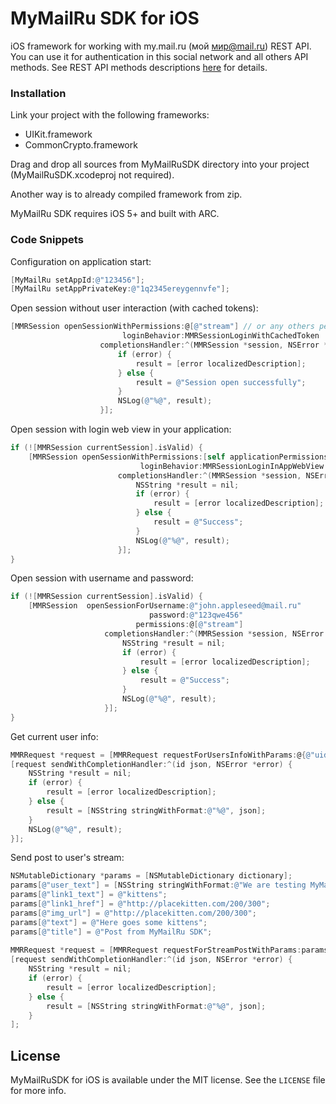MyMailRu SDK for iOS
==========

iOS framework for working with my.mail.ru (мой мир@mail.ru) REST API. You can use it for authentication in this social network and all others API methods. See REST API methods descriptions [here](http://api.mail.ru/docs/) for details.

### Installation

Link your project with the following frameworks:

- UIKit.framework
- CommonCrypto.framework


Drag and drop all sources from MyMailRuSDK directory into your project (MyMailRuSDK.xcodeproj not required).

Another way is to already compiled framework from zip.

MyMailRu SDK requires iOS 5+ and built with ARC.

### Code Snippets

Configuration on application start:

```Objective-C
[MyMailRu setAppId:@"123456"];
[MyMailRu setAppPrivateKey:@"1q2345ereygennvfe"];
```

Open session without user interaction (with cached tokens):

```Objective-C
[MMRSession openSessionWithPermissions:@[@"stream"] // or any others permissions that your app need
                         loginBehavior:MMRSessionLoginWithCachedToken
                    completionsHandler:^(MMRSession *session, NSError *error) {
                        if (error) {
                            result = [error localizedDescription];
                        } else {
                            result = @"Session open successfully";
                        }
                        NSLog(@"%@", result);
                    }];
```

Open session with login web view in your application: 

```Objective-C
if (![MMRSession currentSession].isValid) {
    [MMRSession openSessionWithPermissions:[self applicationPermissions]
                             loginBehavior:MMRSessionLoginInAppWebView
                        completionsHandler:^(MMRSession *session, NSError *error) {
                            NSString *result = nil;
                            if (error) {
                                result = [error localizedDescription];
                            } else {
                                result = @"Success";
                            }
                            NSLog(@"%@", result);
                        }];
}
```

Open session with username and password: 

```Objective-C
if (![MMRSession currentSession].isValid) {
    [MMRSession  openSessionForUsername:@"john.appleseed@mail.ru"
                               password:@"123qwe456"
                            permissions:@[@"stream"]
                     completionsHandler:^(MMRSession *session, NSError *error) {
                         NSString *result = nil;
                         if (error) {
                             result = [error localizedDescription];
                         } else {
                             result = @"Success";
                         }
                         NSLog(@"%@", result);
                     }];
}
```

Get current user info:

```Objective-C
MMRRequest *request = [MMRRequest requestForUsersInfoWithParams:@{@"uids" : [MMRSession currentSession].userId}];
[request sendWithCompletionHandler:^(id json, NSError *error) {
    NSString *result = nil;
    if (error) {
        result = [error localizedDescription];
    } else {
        result = [NSString stringWithFormat:@"%@", json];
    }
    NSLog(@"%@", result);
}];
```

Send post to user's stream:

```Objective-C
NSMutableDictionary *params = [NSMutableDictionary dictionary];
params[@"user_text"] = [NSString stringWithFormat:@"We are testing MyMailRu SDK for iOS now :)"];
params[@"link1_text"] = @"kittens";
params[@"link1_href"] = @"http://placekitten.com/200/300";
params[@"img_url"] = @"http://placekitten.com/200/300";
params[@"text"] = @"Here goes some kittens";
params[@"title"] = @"Post from MyMailRu SDK";
    
MMRRequest *request = [MMRRequest requestForStreamPostWithParams:params];
[request sendWithCompletionHandler:^(id json, NSError *error) {
    NSString *result = nil;
    if (error) {
        result = [error localizedDescription];
    } else {
        result = [NSString stringWithFormat:@"%@", json];
    }
];
```

## License

MyMailRuSDK for iOS is available under the MIT license. See the `LICENSE` file for more info.
